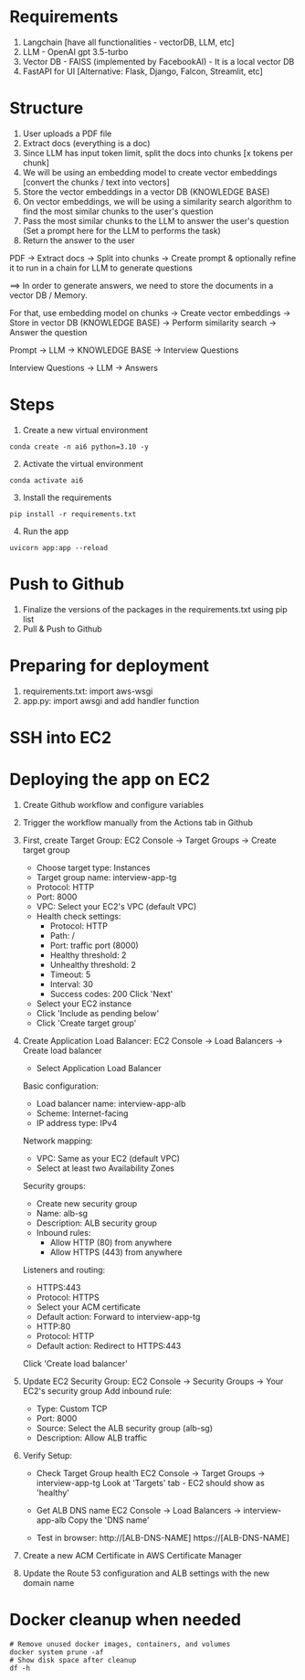 # Requirements

1. Langchain [have all functionalities - vectorDB, LLM, etc]
2. LLM - OpenAI gpt 3.5-turbo
3. Vector DB - FAISS (implemented by FacebookAI) - It is a local vector DB
4. FastAPI for UI [Alternative: Flask, Django, Falcon, Streamlit, etc]


# Structure
1. User uploads a PDF file
2. Extract docs (everything is a doc)
3. Since LLM has input token limit, split the docs into chunks [x tokens per chunk]
4. We will be using an embedding model to create vector embeddings [convert the chunks / text into vectors]
5. Store the vector embeddings in a vector DB (KNOWLEDGE BASE)
6. On vector embeddings, we will be using a similarity search algorithm to find the most similar chunks to the user's question
7. Pass the most similar chunks to the LLM to answer the user's question (Set a prompt here for the LLM to performs the task)
8. Return the answer to the user

PDF -> Extract docs -> Split into chunks -> Create prompt & optionally refine it to run in a chain for LLM to generate questions

==> In order to generate answers, we need to store the documents in a vector DB / Memory.

For that, use embedding model on chunks -> Create vector embeddings -> Store in vector DB (KNOWLEDGE BASE) -> Perform similarity search -> Answer the question

Prompt -> LLM  -> KNOWLEDGE BASE -> Interview Questions

Interview Questions -> LLM -> Answers


# Steps

1. Create a new virtual environment
```
conda create -n ai6 python=3.10 -y
```

2. Activate the virtual environment
```
conda activate ai6
```

3. Install the requirements
```
pip install -r requirements.txt
```

4. Run the app
```
uvicorn app:app --reload
```

# Push to Github

1. Finalize the versions of the packages in the requirements.txt using pip list
2. Pull & Push to Github

# Preparing for deployment
1. requirements.txt: import aws-wsgi 
2. app.py: import awsgi and add handler function

# SSH into EC2


# Deploying the app on EC2

1. Create Github workflow and configure  variables
2. Trigger the workflow manually from the Actions tab in Github

3. First, create Target Group:
    EC2 Console → Target Groups → Create target group
    - Choose target type: Instances
    - Target group name: interview-app-tg
    - Protocol: HTTP
    - Port: 8000
    - VPC: Select your EC2's VPC (default VPC)
    - Health check settings:
        - Protocol: HTTP
        - Path: /
        - Port: traffic port (8000)
        - Healthy threshold: 2
        - Unhealthy threshold: 2
        - Timeout: 5
        - Interval: 30
        - Success codes: 200
    Click 'Next'
    - Select your EC2 instance
    - Click 'Include as pending below'
    - Click 'Create target group'

4. Create Application Load Balancer:
    EC2 Console → Load Balancers → Create load balancer
    - Select Application Load Balancer

    Basic configuration:
    - Load balancer name: interview-app-alb
    - Scheme: Internet-facing
    - IP address type: IPv4

    Network mapping:
    - VPC: Same as your EC2 (default VPC)
    - Select at least two Availability Zones

    Security groups:
    - Create new security group
    - Name: alb-sg
    - Description: ALB security group
    - Inbound rules:
        - Allow HTTP (80) from anywhere
        - Allow HTTPS (443) from anywhere

    Listeners and routing:
    - HTTPS:443
    - Protocol: HTTPS
    - Select your ACM certificate
    - Default action: Forward to interview-app-tg
    - HTTP:80
    - Protocol: HTTP
    - Default action: Redirect to HTTPS:443

    Click 'Create load balancer'

5. Update EC2 Security Group:
    EC2 Console → Security Groups → Your EC2's security group
    Add inbound rule:
    - Type: Custom TCP
    - Port: 8000
    - Source: Select the ALB security group (alb-sg)
    - Description: Allow ALB traffic

6. Verify Setup:
    - Check Target Group health
    EC2 Console → Target Groups → interview-app-tg
    Look at 'Targets' tab - EC2 should show as 'healthy'

    - Get ALB DNS name
    EC2 Console → Load Balancers → interview-app-alb
    Copy the 'DNS name'

    - Test in browser:
    http://[ALB-DNS-NAME]
    https://[ALB-DNS-NAME]

6. Create a new ACM Certificate in AWS Certificate Manager

7. Update the Route 53 configuration and ALB settings with the new domain name

# Docker cleanup when needed
```
# Remove unused docker images, containers, and volumes
docker system prune -af
# Show disk space after cleanup
df -h
```